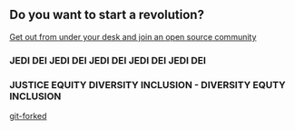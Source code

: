 ## Do you want to start a revolution?

[Get out from under your desk and join an open source community](https://youtube.com/shorts/7vF8aplMdIQ?feature=share)

### JEDI DEI JEDI DEI JEDI DEI JEDI DEI JEDI DEI
### JUSTICE EQUITY DIVERSITY INCLUSION - DIVERSITY EQUTY INCLUSION

[git-forked](https://ospo.gwu.edu/open-source-conference-gw-oscon)
